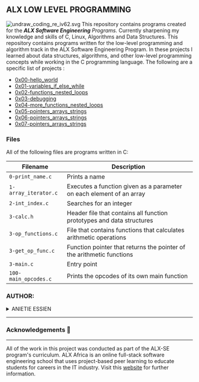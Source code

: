 
## ALX LOW LEVEL PROGRAMMING

![undraw_coding_re_iv62.svg](https://user-images.githubusercontent.com/110098940/219949766-01d150a7-a2cf-454d-958a-d61fe3ee7110.png)
This repository contains programs created for the _**ALX Software Engineering** Programs._ Currently sharpening my knowledge and skills of C, Linux, Algorithms and Data Structures. This repository contains programs written for the low-level programming and algorithm track in the ALX Software Engineering Program. In these projects I learned about data structures, algorithms, and other low-level programming concepts while working in the C programming language. The following are a specific list of projects :

- [0x00-hello_world](https://github.com/Biggestheart/alx-low_level_programming/tree/master/0x00-hello_world)
- [0x01-variables_if_else_while](https://github.com/Biggestheart/alx-low_level_programming/tree/master/0x01-variables_if_else_while)
- [0x02-functions_nested_loops](https://github.com/Biggestheart/alx-low_level_programming/tree/master/0x02-functions_nested_loops)
- [0x03-debugging](https://github.com/Biggestheart/alx-low_level_programming/tree/master/0x03-debugging)
- [0x04-more_functions_nested_loops](https://github.com/Biggestheart/alx-low_level_programming/tree/master/0x04-more_functions_nested_loops)
- [0x05-pointers_arrays_strings](https://github.com/Biggestheart/alx-low_level_programming/tree/master/0x05-pointers_arrays_strings)
- [0x06-pointers_arrays_strings](https://github.com/Biggestheart/alx-low_level_programming/tree/master/0x06-pointers_arrays_strings)
- [0x07-pointers_arrays_strings](https://github.com/Biggestheart/alx-low_level_programming/tree/master/0x07-pointers_arrays_strings)


### Files

All of the following files are programs written in C:

| Filename             | Description                                                           |
| -------------------- | --------------------------------------------------------------------- |
| `0-print_name.c`     | Prints a name                                                         |
| `1-array_iterator.c` | Executes a function given as a parameter on each element of an array  |
| `2-int_index.c`      | Searches for an integer                                               |
| `3-calc.h`           | Header file that contains all function prototypes and data structures |
| `3-op_functions.c`   | File that contains functions that calculates arithmetic operations    |
| `3-get_op_func.c`    | Function pointer that returns the pointer of the arithmetic functions |
| `3-main.c`           | Entry point                                                           |
| `100-main_opcodes.c` | Prints the opcodes of its own main function                           |


### AUTHOR:
<details>
    <summary>ANIETIE ESSIEN</summary>
    <ul>
        <li>
            <a href="https://github.com/Biggestheart">Github</a>
        </li>
        <li>
            <a href="https://twitter.com/AnietieLEssien">Twitter</a>
        </li>
    </ul>
</details>

---

### Acknowledgements  :pray:
___
All of the work in this project was conducted as part of the ALX-SE program's curriculum. ALX Africa is an online full-stack software engineering school that uses project-based peer learning to educate students for careers in the IT industry. Visit this <a href="https://www.alxafrica.com/software-engineering-2022">website</a> for further information.
